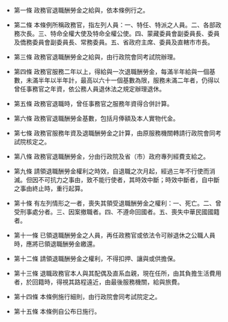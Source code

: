 * 第一條 政務官退職酬勞金之給與，依本條例行之。

* 第二條 本條例所稱政務官，指左列人員：一、特任、特派之人員。二、各部政務次長。三、特命全權大使及特命全權公使。四、蒙藏委員會副委員長、委員及僑務委員會副委員長、常務委員。五、省政府主席、委員及直轄市市長。

* 第三條 政務官退職酬勞金之給與，由行政院會同考試院辦理。

* 第四條 政務官服務二年以上，得給與一次退職酬勞金，每滿半年給與一個基數，未滿半年以半年計，最高以六十一個基數為限，服務未滿二年者，仍得以曾任事務官之年資，依公務人員退休法之規定辦理退休。

* 第五條 政務官退職時，曾任事務官之服務年資得合併計算。

* 第六條 政務官退職酬勞金基數，包括月俸額及本人實物代金。

* 第七條 政務官服務年資及退職酬勞金之計算，由原服務機關轉請行政院會同考試院核定之。

* 第八條 政務官退職酬勞金，分由行政院及省（市）政府專列經費支給之。

* 第九條 請領退職酬勞金權利之時效，自退職之次月起，經過三年不行使而消滅。但因不可抗力之事由，致不能行使者，其時效中斷；時效中斷者，自中斷之事由終止時，重行起算。

* 第十條 有左列情形之一者，喪失其領受退職酬勞金之權利：一、死亡。二、曾受刑事處分者。三、因案撤職者。四、不遵命回國者。五、喪失中華民國國籍者。

* 第十一條 已領退職酬勞金之人員，再任政務官或依法令可辦退休之公職人員時，應將已領退職酬勞金繳還。

* 第十二條 請領退職酬勞金之權利，不得扣押、讓與或供擔保。

* 第十三條 退職政務官本人與其配偶及直系血親，現在任所，由其負擔生活費用者，於回籍時，得視其路程遠近，由最後服務機關，給與旅費。

* 第十四條 本條例施行細則，由行政院會同考試院定之。

* 第十五條 本條例自公布日施行。

